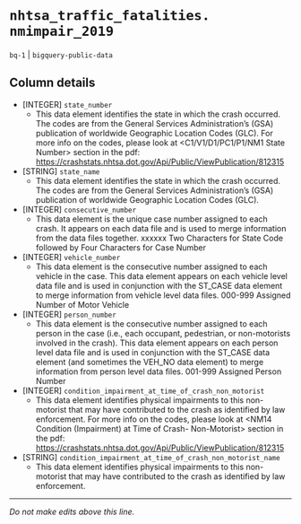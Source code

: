 # `nhtsa_traffic_fatalities. nmimpair_2019`
`bq-1` | `bigquery-public-data`

## Column details
* [INTEGER]   `state_number`
  - This data element identifies the state in which the crash occurred. The codes are from the General Services Administration’s (GSA) publication of worldwide Geographic Location Codes (GLC). For more info on the codes, please look at <C1/V1/D1/PC1/P1/NM1 State Number> section in the pdf: https://crashstats.nhtsa.dot.gov/Api/Public/ViewPublication/812315
* [STRING]    `state_name`
  - This data element identifies the state in which the crash occurred. The codes are from the General Services Administration’s (GSA) publication of worldwide Geographic Location Codes (GLC).
* [INTEGER]   `consecutive_number`
  - This data element is the unique case number assigned to each crash. It appears on each data file and is used to merge information from the data files together. xxxxxx Two Characters for State Code followed by Four Characters for Case Number
* [INTEGER]   `vehicle_number`
  - This data element is the consecutive number assigned to each vehicle in the case. This data element appears on each vehicle level data file and is used in conjunction with the ST_CASE data element to merge information from vehicle level data files. 000-999 Assigned Number of Motor Vehicle
* [INTEGER]   `person_number`
  - This data element is the consecutive number assigned to each person in the case (i.e., each occupant, pedestrian, or non-motorists involved in the crash). This data element appears on each person level data file and is used in conjunction with the ST_CASE data element (and sometimes the VEH_NO data element) to merge information from person level data files. 001-999 Assigned Person Number
* [INTEGER]   `condition_impairment_at_time_of_crash_non_motorist`
  - This data element identifies physical impairments to this non-motorist that may have contributed to the crash as identified by law enforcement. For more info on the codes, please look at <NM14 Condition (Impairment) at Time of Crash- Non-Motorist> section in the pdf: https://crashstats.nhtsa.dot.gov/Api/Public/ViewPublication/812315
* [STRING]    `condition_impairment_at_time_of_crash_non_motorist_name`
  - This data element identifies physical impairments to this non-motorist that may have contributed to the crash as identified by law enforcement.

-------------------------------------------------------------------------------
*Do not make edits above this line.*
